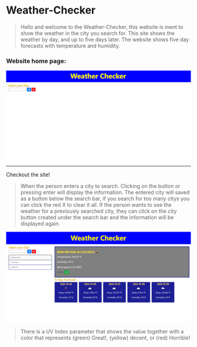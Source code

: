 # Weather-Checker

#### 
>Hello and welcome to the Weather-Checker, this website is ment to show the weather in the city you search for. This site shows the weather by day, and up to five days later.
The website shows five day forecasts with temperature and humidity.

### Website home page:

 ![Homepage](/Assets/images/intro.jpg)

 
 _____________________________________________________________________
 Checkout the site! [](https://danprogramsit.github.io/Weather-Checker/)



>When the person enters a city to search. Clicking on the button or pressing enter will display the information.
The entered city will saved as a button below the search bar, if you search for too many citys you can click the red X to clear it all.
If the person wants to see the weather for a previously searched city, they can click on the city button created under the search bar and the information will be displayed again.

![](/Assets/images/1.jpg)


>There is a UV Index parameter that shows the value together with a color that represents (green) Great!, (yellow) decent, or (red) Horrible!